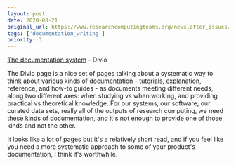 ```yaml
---
layout: post
date: 2020-08-21
original_url: https://www.researchcomputingteams.org/newsletter_issues/0038
tags: ['documentation_writing']
priority: 3
---
```


<!-- markdownlint-disable MD033 -->
<!-- markdownlint-disable MD041 -->
<!-- markdownlint-disable MD049 -->

[The documentation system](https://documentation.divio.com) - Divio

The Divio page is a nice set of pages talking about a systematic way to think about various kinds of documentation - tutorials, explanation, reference, and how-to guides - as documents meeting different needs, along two different axes: when studying vs when working, and providing practical vs theoretical knowledge. For our systems, our software, our curated data sets, really all of the outputs of research computing, we need these kinds of documentation, and it's not enough to provide one of those kinds and not the other.

It looks like a lot of pages but it's a relatively short read, and if you feel like you need a more systematic approach to some of your product's documentation, I think it's worthwhile.

